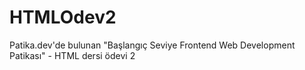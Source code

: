 # HTMLOdev2
Patika.dev'de bulunan "Başlangıç Seviye Frontend Web Development Patikası" - HTML dersi ödevi 2

